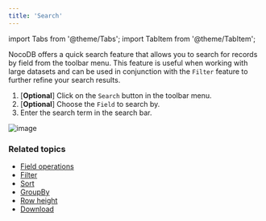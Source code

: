 ```yaml
---
title: 'Search'
---
```

import Tabs from '@theme/Tabs';
import TabItem from '@theme/TabItem';

NocoDB offers a quick search feature that allows you to search for records by field from the toolbar menu. This feature is useful when working with large datasets and can be used in conjunction with the `Filter` feature to further refine your search results.

1. [**Optional**] Click on the `Search` button in the toolbar menu.
2. [**Optional**] Choose the `Field` to search by.
3. Enter the search term in the search bar.

![image](/img/v2/toolbar/search-bar.png)

### Related topics
- [Field operations](field-operations)
- [Filter](filter)
- [Sort](sort)
- [GroupBy](group-by)
- [Row height](row-height)
- [Download](download)


